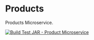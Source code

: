 # Products
Products Microservice.

[![Build Test JAR - Product Microservice](https://github.com/hernantvg/Products/actions/workflows/maven.yml/badge.svg?branch=master)](https://github.com/hernantvg/Products/actions/workflows/maven.yml)
